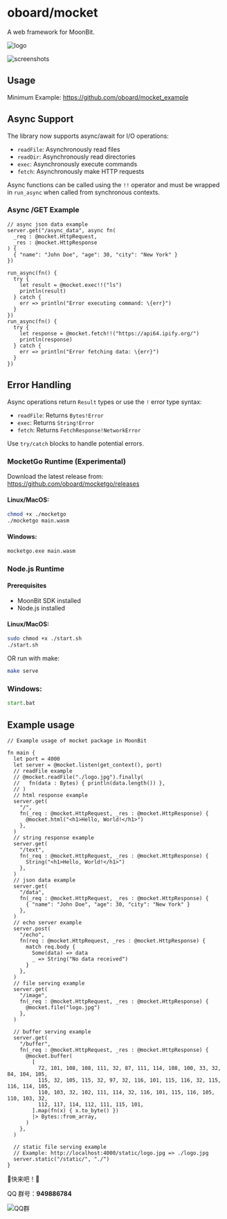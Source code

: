 # oboard/mocket

A web framework for MoonBit.

![logo](logo.jpg)

![screenshots](screenshots/1.png)

## Usage

Minimum Example: https://github.com/oboard/mocket_example

## Async Support

The library now supports async/await for I/O operations:

- `readFile`: Asynchronously read files
- `readDir`: Asynchronously read directories
- `exec`: Asynchronously execute commands
- `fetch`: Asynchronously make HTTP requests

Async functions can be called using the `!!` operator and must be wrapped in
`run_async` when called from synchronous contexts.

### Async /GET Example

```moonbit
// async json data example
server.get("/async_data", async fn(
  _req : @mocket.HttpRequest,
  _res : @mocket.HttpResponse
) {
  { "name": "John Doe", "age": 30, "city": "New York" }
})
```

```moonbit
run_async(fn() {
  try {
    let result = @mocket.exec!!("ls")
    println(result)
  } catch {
    err => println("Error executing command: \{err}")
  }
})
run_async(fn() {
  try {
    let response = @mocket.fetch!!("https://api64.ipify.org/")
    println(response)
  } catch {
    err => println("Error fetching data: \{err}")
  }
})
```

## Error Handling

Async operations return `Result` types or use the `!` error type syntax:

- `readFile`: Returns `Bytes!Error`
- `exec`: Returns `String!Error`
- `fetch`: Returns `FetchResponse!NetworkError`

Use `try/catch` blocks to handle potential errors.

### MocketGo Runtime (Experimental)

Download the latest release from: https://github.com/oboard/mocketgo/releases

#### Linux/MacOS:

```bash
chmod +x ./mocketgo
./mocketgo main.wasm
```

#### Windows:

```bat
mocketgo.exe main.wasm
```

### Node.js Runtime

#### Prerequisites

- MoonBit SDK installed
- Node.js installed

#### Linux/MacOS:

```bash
sudo chmod +x ./start.sh
./start.sh
```

OR run with make:

```bash
make serve
```

### Windows:

```bat
start.bat
```

## Example usage

```moonbit
// Example usage of mocket package in MoonBit

fn main {
  let port = 4000
  let server = @mocket.listen(get_context(), port)
  // readFile example
  // @mocket.readFile("./logo.jpg").finally(
  //   fn(data : Bytes) { println(data.length()) },
  // )
  // html response example
  server.get(
    "/",
    fn(_req : @mocket.HttpRequest, _res : @mocket.HttpResponse) {
      @mocket.html("<h1>Hello, World!</h1>")
    },
  )
  // string response example
  server.get(
    "/text",
    fn(_req : @mocket.HttpRequest, _res : @mocket.HttpResponse) {
      String("<h1>Hello, World!</h1>")
    },
  )
  // json data example
  server.get(
    "/data",
    fn(_req : @mocket.HttpRequest, _res : @mocket.HttpResponse) {
      { "name": "John Doe", "age": 30, "city": "New York" }
    },
  )
  // echo server example
  server.post(
    "/echo",
    fn(req : @mocket.HttpRequest, _res : @mocket.HttpResponse) {
      match req.body {
        Some(data) => data
        _ => String("No data received")
      }
    },
  )
  // file serving example
  server.get(
    "/image",
    fn(_req : @mocket.HttpRequest, _res : @mocket.HttpResponse) {
      @mocket.file("logo.jpg")
    },
  )

  // buffer serving example
  server.get(
    "/buffer",
    fn(_req : @mocket.HttpRequest, _res : @mocket.HttpResponse) {
      @mocket.buffer(
        [
          72, 101, 108, 108, 111, 32, 87, 111, 114, 108, 100, 33, 32, 84, 104, 105,
          115, 32, 105, 115, 32, 97, 32, 116, 101, 115, 116, 32, 115, 116, 114, 105,
          110, 103, 32, 102, 111, 114, 32, 116, 101, 115, 116, 105, 110, 103, 32,
          112, 117, 114, 112, 111, 115, 101,
        ].map(fn(x) { x.to_byte() })
        |> Bytes::from_array,
      )
    },
  )

  // static file serving example
  // Example: http://localhost:4000/static/logo.jpg => ./logo.jpg
  server.static("/static/", "./")
}
```


🙌快来吧！🙌

QQ 群号：**949886784**

![QQ群](qrcode.jpg)